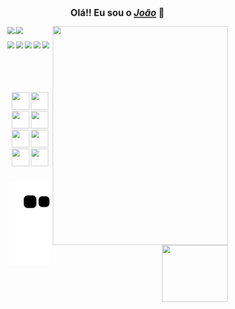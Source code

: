 <div align="center">
  <h2>Olá!! Eu sou o <a href="https://www.linkedin.com/in/joaofbr1/"><i>João</i></a> 🧐</h2>
</div>

<img height="500" width="400" align="right" src="https://raw.githubusercontent.com/gist/Joaoxxzy/2857b21cf5475f90c0763261270a0bc0/raw/c217667ced2cad56cb54930863df23f66c99fe80/githubcard.svg"/>

<div align="left">
  <a href="https://github.com/Joaoxxzy/">
    <img height="100" align="center" src="https://github-readme-stats.vercel.app/api?username=Joaoxxzy&theme=tokyonight&show_icons=true" />
  </a>
  <a href="https://github.com/Joaoxxzy/">
    <img height="100" align="center" src="https://github-readme-stats.vercel.app/api/top-langs/?username=Joaoxxzy&theme=tokyonight&layout=compact" />
  </a>
 </div>
 
 <br>
 
 <div align="left">
  <a href="https://api.whatsapp.com/send?phone=5524999203432&text=" target="_blank"><img src="https://img.shields.io/badge/WhatsApp-25D366?style=for-the-badge&logo=whatsapp&logoColor=white" target="_blank"></a>
  <a href="https://www.instagram.com/fbr_joao/" target="_blank"><img src="https://img.shields.io/badge/Instagram-E4405F?style=for-the-badge&logo=instagram&logoColor=white" target="_blank"></a>
  <a href="https://www.linkedin.com/in/joaofbr1/" target="_blank"><img src="https://img.shields.io/badge/LinkedIn-0077B5?style=for-the-badge&logo=linkedin&logoColor=white" target="_blank"></a>
  <a href="mailto:joaopedrofbr1@gmail.com" target="_blank"><img src="https://img.shields.io/badge/Gmail-D14836?style=for-the-badge&logo=gmail&logoColor=white" target="_blank"></a>
  <a href="https://github.com/Joaoxxzy" target="_blank"><img src="https://img.shields.io/badge/GitHub-100000?style=for-the-badge&logo=github&logoColor=white" target="_blank"></a>
  
  <br>
  
  <img align="right" height="130" width="150" src="https://bonstutoriais.com.br/wp-content/uploads/2018/01/gifs-com-loop-infinito-14.gif"/>
  
   <br>
   <br>
 </div>
 
 ##
 
 <br>
 <br>
  <div align="center">
    <img height="40" width="40" src="https://cdn.jsdelivr.net/gh/devicons/devicon/icons/html5/html5-plain.svg"/>
    <img height="40" width="40" src="https://cdn.jsdelivr.net/gh/devicons/devicon/icons/css3/css3-plain.svg"/>
    <img height="40" width="40" src="https://cdn.jsdelivr.net/gh/devicons/devicon/icons/javascript/javascript-plain.svg"/>
    <img height="40" width="40" src="https://cdn.jsdelivr.net/gh/devicons/devicon/icons/github/github-original.svg"/>
    <img height="40" width="40" src="https://cdn.jsdelivr.net/gh/devicons/devicon/icons/mysql/mysql-original.svg"/>
    <img height="40" width="40" src="https://cdn.jsdelivr.net/gh/devicons/devicon/icons/bootstrap/bootstrap-plain.svg"/>
    <img height="40" width="40" src="https://cdn.jsdelivr.net/gh/devicons/devicon/icons/jquery/jquery-original.svg"/>
    <img height="40" width="40" src="https://cdn.jsdelivr.net/gh/devicons/devicon/icons/canva/canva-original.svg"/
  </div>
  
  ##

<div align="center">
  
  ![Snake animation](https://github.com/Joaoxxzy/Joaoxxzy/blob/output/github-contribution-grid-snake.svg)
  
</div>

